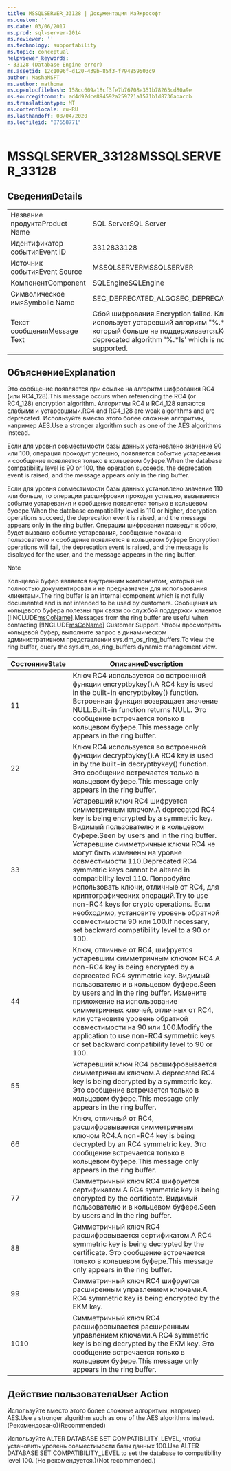 ```yaml
---
title: MSSQLSERVER_33128 | Документация Майкрософт
ms.custom: ''
ms.date: 03/06/2017
ms.prod: sql-server-2014
ms.reviewer: ''
ms.technology: supportability
ms.topic: conceptual
helpviewer_keywords:
- 33128 (Database Engine error)
ms.assetid: 12c1096f-d120-439b-85f3-f794859503c9
author: MashaMSFT
ms.author: mathoma
ms.openlocfilehash: 158cc609a18cf3fe7b76708e351b78263cd80a9e
ms.sourcegitcommit: ad4d92dce894592a259721a1571b1d8736abacdb
ms.translationtype: MT
ms.contentlocale: ru-RU
ms.lasthandoff: 08/04/2020
ms.locfileid: "87658771"
---
```

# <a name="mssqlserver_33128"></a><span data-ttu-id="27ba3-102">MSSQLSERVER_33128</span><span class="sxs-lookup"><span data-stu-id="27ba3-102">MSSQLSERVER_33128</span></span>
    
## <a name="details"></a><span data-ttu-id="27ba3-103">Сведения</span><span class="sxs-lookup"><span data-stu-id="27ba3-103">Details</span></span>  
  
|||  
|-|-|  
|<span data-ttu-id="27ba3-104">Название продукта</span><span class="sxs-lookup"><span data-stu-id="27ba3-104">Product Name</span></span>|<span data-ttu-id="27ba3-105">SQL Server</span><span class="sxs-lookup"><span data-stu-id="27ba3-105">SQL Server</span></span>|  
|<span data-ttu-id="27ba3-106">Идентификатор события</span><span class="sxs-lookup"><span data-stu-id="27ba3-106">Event ID</span></span>|<span data-ttu-id="27ba3-107">33128</span><span class="sxs-lookup"><span data-stu-id="27ba3-107">33128</span></span>|  
|<span data-ttu-id="27ba3-108">Источник события</span><span class="sxs-lookup"><span data-stu-id="27ba3-108">Event Source</span></span>|<span data-ttu-id="27ba3-109">MSSQLSERVER</span><span class="sxs-lookup"><span data-stu-id="27ba3-109">MSSQLSERVER</span></span>|  
|<span data-ttu-id="27ba3-110">Компонент</span><span class="sxs-lookup"><span data-stu-id="27ba3-110">Component</span></span>|<span data-ttu-id="27ba3-111">SQLEngine</span><span class="sxs-lookup"><span data-stu-id="27ba3-111">SQLEngine</span></span>|  
|<span data-ttu-id="27ba3-112">Символическое имя</span><span class="sxs-lookup"><span data-stu-id="27ba3-112">Symbolic Name</span></span>|<span data-ttu-id="27ba3-113">SEC_DEPRECATED_ALGO</span><span class="sxs-lookup"><span data-stu-id="27ba3-113">SEC_DEPRECATED_ALGO</span></span>|  
|<span data-ttu-id="27ba3-114">Текст сообщения</span><span class="sxs-lookup"><span data-stu-id="27ba3-114">Message Text</span></span>|<span data-ttu-id="27ba3-115">Сбой шифрования.</span><span class="sxs-lookup"><span data-stu-id="27ba3-115">Encryption failed.</span></span> <span data-ttu-id="27ba3-116">Ключ использует устаревший алгоритм "%.\*ls", который больше не поддерживается.</span><span class="sxs-lookup"><span data-stu-id="27ba3-116">Key uses deprecated algorithm '%.\*ls' which is no longer supported.</span></span>|  
  
## <a name="explanation"></a><span data-ttu-id="27ba3-117">Объяснение</span><span class="sxs-lookup"><span data-stu-id="27ba3-117">Explanation</span></span>  
 <span data-ttu-id="27ba3-118">Это сообщение появляется при ссылке на алгоритм шифрования RC4 (или RC4_128).</span><span class="sxs-lookup"><span data-stu-id="27ba3-118">This message occurs when referencing the RC4 (or RC4_128) encryption algorithm.</span></span> <span data-ttu-id="27ba3-119">Алгоритмы RC4 и RC4_128 являются слабыми и устаревшими.</span><span class="sxs-lookup"><span data-stu-id="27ba3-119">RC4 and RC4_128 are weak algorithms and are deprecated.</span></span> <span data-ttu-id="27ba3-120">Используйте вместо этого более сложные алгоритмы, например AES.</span><span class="sxs-lookup"><span data-stu-id="27ba3-120">Use a stronger algorithm such as one of the AES algorithms instead.</span></span>  
  
 <span data-ttu-id="27ba3-121">Если для уровня совместимости базы данных установлено значение 90 или 100, операция проходит успешно, появляется событие устаревания и сообщение появляется только в кольцевом буфере.</span><span class="sxs-lookup"><span data-stu-id="27ba3-121">When the database compatibility level is 90 or 100, the operation succeeds, the deprecation event is raised, and the message appears only in the ring buffer.</span></span>  
  
 <span data-ttu-id="27ba3-122">Если для уровня совместимости базы данных установлено значение 110 или больше, то операции расшифровки проходят успешно, вызывается событие устаревания и сообщение появляется только в кольцевом буфере.</span><span class="sxs-lookup"><span data-stu-id="27ba3-122">When the database compatibility level is 110 or higher, decryption operations succeed, the deprecation event is raised, and the message appears only in the ring buffer.</span></span> <span data-ttu-id="27ba3-123">Операции шифрования приведут к сбою, будет вызвано событие устаревания, сообщение показано пользователю и сообщение появляется в кольцевом буфере.</span><span class="sxs-lookup"><span data-stu-id="27ba3-123">Encryption operations will fail, the deprecation event is raised, and the message is displayed for the user, and the message appears in the ring buffer.</span></span>  
  
> [!NOTE]  
>  <span data-ttu-id="27ba3-124">Кольцевой буфер является внутренним компонентом, который не полностью документирован и не предназначен для использования клиентами.</span><span class="sxs-lookup"><span data-stu-id="27ba3-124">The ring buffer is an internal component which is not fully documented and is not intended to be used by customers.</span></span> <span data-ttu-id="27ba3-125">Сообщения из кольцевого буфера полезны при связи со службой поддержки клиентов [!INCLUDE[msCoName](../../includes/msconame-md.md)].</span><span class="sxs-lookup"><span data-stu-id="27ba3-125">Messages from the ring buffer are useful when contacting [!INCLUDE[msCoName](../../includes/msconame-md.md)] Customer Support.</span></span> <span data-ttu-id="27ba3-126">Чтобы просмотреть кольцевой буфер, выполните запрос в динамическом административном представлении sys.dm_os_ring_buffers.</span><span class="sxs-lookup"><span data-stu-id="27ba3-126">To view the ring buffer, query the sys.dm_os_ring_buffers dynamic management view.</span></span>  
  
|<span data-ttu-id="27ba3-127">Состояние</span><span class="sxs-lookup"><span data-stu-id="27ba3-127">State</span></span>|<span data-ttu-id="27ba3-128">Описание</span><span class="sxs-lookup"><span data-stu-id="27ba3-128">Description</span></span>|  
|-----------|-----------------|  
|<span data-ttu-id="27ba3-129">1</span><span class="sxs-lookup"><span data-stu-id="27ba3-129">1</span></span>|<span data-ttu-id="27ba3-130">Ключ RC4 используется во встроенной функции encryptbykey().</span><span class="sxs-lookup"><span data-stu-id="27ba3-130">A RC4 key is used in the built-in encryptbykey() function.</span></span> <span data-ttu-id="27ba3-131">Встроенная функция возвращает значение NULL.</span><span class="sxs-lookup"><span data-stu-id="27ba3-131">Built-in function returns NULL.</span></span> <span data-ttu-id="27ba3-132">Это сообщение встречается только в кольцевом буфере.</span><span class="sxs-lookup"><span data-stu-id="27ba3-132">This message only appears in the ring buffer.</span></span>|  
|<span data-ttu-id="27ba3-133">2</span><span class="sxs-lookup"><span data-stu-id="27ba3-133">2</span></span>|<span data-ttu-id="27ba3-134">Ключ RC4 используется во встроенной функции decryptbykey().</span><span class="sxs-lookup"><span data-stu-id="27ba3-134">A RC4 key is used in by the built-in decryptbykey() function.</span></span> <span data-ttu-id="27ba3-135">Это сообщение встречается только в кольцевом буфере.</span><span class="sxs-lookup"><span data-stu-id="27ba3-135">This message only appears in the ring buffer.</span></span>|  
|<span data-ttu-id="27ba3-136">3</span><span class="sxs-lookup"><span data-stu-id="27ba3-136">3</span></span>|<span data-ttu-id="27ba3-137">Устаревший ключ RC4 шифруется симметричным ключом.</span><span class="sxs-lookup"><span data-stu-id="27ba3-137">A deprecated RC4 key is being encrypted by a symmetric key.</span></span> <span data-ttu-id="27ba3-138">Видимый пользователю и в кольцевом буфере.</span><span class="sxs-lookup"><span data-stu-id="27ba3-138">Seen by users and in the ring buffer.</span></span> <span data-ttu-id="27ba3-139">Устаревшие симметричные ключи RC4 не могут быть изменены на уровне совместимости 110.</span><span class="sxs-lookup"><span data-stu-id="27ba3-139">Deprecated RC4 symmetric keys cannot be altered in compatibility level 110.</span></span> <span data-ttu-id="27ba3-140">Попробуйте использовать ключи, отличные от RC4, для криптографических операций.</span><span class="sxs-lookup"><span data-stu-id="27ba3-140">Try to use non-RC4 keys for crypto operations.</span></span> <span data-ttu-id="27ba3-141">Если необходимо, установите уровень обратной совместимости 90 или 100.</span><span class="sxs-lookup"><span data-stu-id="27ba3-141">If necessary, set backward compatibility level to a 90 or 100.</span></span>|  
|<span data-ttu-id="27ba3-142">4</span><span class="sxs-lookup"><span data-stu-id="27ba3-142">4</span></span>|<span data-ttu-id="27ba3-143">Ключ, отличные от RC4, шифруется устаревшим симметричным ключом RC4.</span><span class="sxs-lookup"><span data-stu-id="27ba3-143">A non-RC4 key is being encrypted by a deprecated RC4 symmetric key.</span></span> <span data-ttu-id="27ba3-144">Видимый пользователю и в кольцевом буфере.</span><span class="sxs-lookup"><span data-stu-id="27ba3-144">Seen by users and in the ring buffer.</span></span> <span data-ttu-id="27ba3-145">Измените приложение на использование симметричных ключей, отличных от RC4, или установите уровень обратной совместимости на 90 или 100.</span><span class="sxs-lookup"><span data-stu-id="27ba3-145">Modify the application to use non-RC4 symmetric keys or set backward compatibility level to 90 or 100.</span></span>|  
|<span data-ttu-id="27ba3-146">5</span><span class="sxs-lookup"><span data-stu-id="27ba3-146">5</span></span>|<span data-ttu-id="27ba3-147">Устаревший ключ RC4 расшифровывается симметричным ключом.</span><span class="sxs-lookup"><span data-stu-id="27ba3-147">A deprecated RC4 key is being decrypted by a symmetric key.</span></span> <span data-ttu-id="27ba3-148">Это сообщение встречается только в кольцевом буфере.</span><span class="sxs-lookup"><span data-stu-id="27ba3-148">This message only appears in the ring buffer.</span></span>|  
|<span data-ttu-id="27ba3-149">6</span><span class="sxs-lookup"><span data-stu-id="27ba3-149">6</span></span>|<span data-ttu-id="27ba3-150">Ключ, отличный от RC4, расшифровывается симметричным ключом RC4.</span><span class="sxs-lookup"><span data-stu-id="27ba3-150">A non-RC4 key is being decrypted by an RC4 symmetric key.</span></span> <span data-ttu-id="27ba3-151">Это сообщение встречается только в кольцевом буфере.</span><span class="sxs-lookup"><span data-stu-id="27ba3-151">This message only appears in the ring buffer.</span></span>|  
|<span data-ttu-id="27ba3-152">7</span><span class="sxs-lookup"><span data-stu-id="27ba3-152">7</span></span>|<span data-ttu-id="27ba3-153">Симметричный ключ RC4 шифруется сертификатом.</span><span class="sxs-lookup"><span data-stu-id="27ba3-153">A RC4 symmetric key is being encrypted by the certificate.</span></span> <span data-ttu-id="27ba3-154">Видимый пользователю и в кольцевом буфере.</span><span class="sxs-lookup"><span data-stu-id="27ba3-154">Seen by users and in the ring buffer.</span></span>|  
|<span data-ttu-id="27ba3-155">8</span><span class="sxs-lookup"><span data-stu-id="27ba3-155">8</span></span>|<span data-ttu-id="27ba3-156">Симметричный ключ RC4 расшифровывается сертификатом.</span><span class="sxs-lookup"><span data-stu-id="27ba3-156">A RC4 symmetric key is being decrypted by the certificate.</span></span> <span data-ttu-id="27ba3-157">Это сообщение встречается только в кольцевом буфере.</span><span class="sxs-lookup"><span data-stu-id="27ba3-157">This message only appears in the ring buffer.</span></span>|  
|<span data-ttu-id="27ba3-158">9</span><span class="sxs-lookup"><span data-stu-id="27ba3-158">9</span></span>|<span data-ttu-id="27ba3-159">Симметричный ключ RC4 шифруется расширенным управлением ключами.</span><span class="sxs-lookup"><span data-stu-id="27ba3-159">A RC4 symmetric key is being encrypted by the EKM key.</span></span>|  
|<span data-ttu-id="27ba3-160">10</span><span class="sxs-lookup"><span data-stu-id="27ba3-160">10</span></span>|<span data-ttu-id="27ba3-161">Симметричный ключ RC4 расшифровывается расширенным управлением ключами.</span><span class="sxs-lookup"><span data-stu-id="27ba3-161">A RC4 symmetric key is being decrypted by the EKM key.</span></span> <span data-ttu-id="27ba3-162">Это сообщение встречается только в кольцевом буфере.</span><span class="sxs-lookup"><span data-stu-id="27ba3-162">This message only appears in the ring buffer.</span></span>|  
  
## <a name="user-action"></a><span data-ttu-id="27ba3-163">Действие пользователя</span><span class="sxs-lookup"><span data-stu-id="27ba3-163">User Action</span></span>  
 <span data-ttu-id="27ba3-164">Используйте вместо этого более сложные алгоритмы, например AES.</span><span class="sxs-lookup"><span data-stu-id="27ba3-164">Use a stronger algorithm such as one of the AES algorithms instead.</span></span> <span data-ttu-id="27ba3-165">(Рекомендовано)</span><span class="sxs-lookup"><span data-stu-id="27ba3-165">(Recommended)</span></span>  
  
 <span data-ttu-id="27ba3-166">Используйте ALTER DATABASE SET COMPATIBILITY_LEVEL, чтобы установить уровень совместимости базы данных 100.</span><span class="sxs-lookup"><span data-stu-id="27ba3-166">Use ALTER DATABASE SET COMPATIBILITY_LEVEL to set the database to compatibility level 100.</span></span> <span data-ttu-id="27ba3-167">(Не рекомендуется.)</span><span class="sxs-lookup"><span data-stu-id="27ba3-167">(Not recommended.)</span></span>  
  
  
